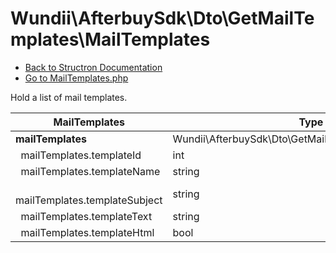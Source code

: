 # Wundii\AfterbuySdk\Dto\GetMailTemplates\MailTemplates
- [Back to Structron Documentation](./../_Structron.md)
- [Go to MailTemplates.php](./../../src/Dto/GetMailTemplates/MailTemplates.php)

Hold a list of mail templates.

| MailTemplates                        | Type                                                   | Default  | Description |
| ------------------------------------ | ------------------------------------------------------ | -------- | ----------- |
| **mailTemplates**                    | Wundii\AfterbuySdk\Dto\GetMailTemplates\MailTemplate[] | required |             |
| &nbsp; mailTemplates.templateId      | int                                                    | required |             |
| &nbsp; mailTemplates.templateName    | string                                                 | null     |             |
| &nbsp; mailTemplates.templateSubject | string                                                 | null     |             |
| &nbsp; mailTemplates.templateText    | string                                                 | null     |             |
| &nbsp; mailTemplates.templateHtml    | bool                                                   | false    |             |

